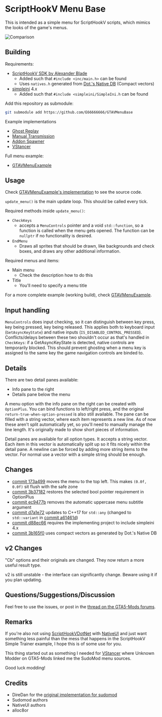 # ScriptHookV Menu Base

This is intended as a simple menu for ScriptHookV scripts,
which mimics the looks of the game's menus.

![Comparison](MenuCompare.png)

## Building

Requirements:

* [ScriptHookV SDK by Alexander Blade](http://www.dev-c.com/gtav/scripthookv/)
  * Added such that `#include <inc/main.h>` can be found
  * Uses `natives.h` generated from [Dot.'s Native DB](https://nativedb.dotindustries.dev/natives/) (Compact vectors)
* [simpleini](https://github.com/brofield/simpleini) 4.x
  * Added such that `#include <simpleini/SimpleIni.h` can be found

Add this repository as submodule:  

```sh
git submodule add https://github.com/E66666666/GTAVMenuBase
```

Example implementations

* [Ghost Replay](https://github.com/E66666666/GTAVGhostReplay)
* [Manual Transmission](https://github.com/E66666666/GTAVManualTransmission)
* [Addon Spawner](https://github.com/E66666666/GTAVAddonLoader)
* [VStancer](https://github.com/E66666666/GTAVStancer)

Full menu example:

* [GTAVMenuExample](https://github.com/E66666666/GTAVMenuExample)

## Usage

Check [GTAVMenuExample's implementation](https://github.com/E66666666/GTAVMenuExample/blob/master/GTAVMenuExample/script.cpp) to see the source code.

`update_menu()` is the main update loop. This should be called every tick.

Required methods inside `update_menu()`:

* `CheckKeys`
  * accepts a `MenuControls` pointer and a void `std::function`, so a function is called
  when the menu gets opened. The function can be `nullptr` if no functionality is desired.
* `EndMenu`
  * Draws all sprites that should be drawn, like backgrounds and check boxes, and draws any
  other additional information.

Required menus and items:

* Main menu
  * Check the description how to do this
* Title
  * You'll need to specify a menu title

For a more complete example (working build), check [GTAVMenuExample](https://github.com/E66666666/GTAVMenuExample).

## Input handling

`MenuControls` does input checking, so it can distinguish between key press, key being pressed, key being released. This applies both to keyboard input (`GetAsyncKeyState`) and native inputs (`IS_DISABLED_CONTROL_PRESSED`). Conflicts/delays between these two shouldn't occur as that's handled in `CheckKeys`: if a GetAsyncKeyState is detected, native controls are temporarily
blocked. This should prevent ghosting when a menu key is assigned to the same key the game
navigation controls are binded to.

## Details

There are two detail panes available:

* Info pane to the right
* Details pane below the menu

A menu option with the info pane on the right can be created with `OptionPlus`. You can bind
functions to left/right press, and the original `return-true-when-option-pressed` is also
still available. The pane can be filled with a string vector, where each item represents a new
line. As of now these aren't split automatically yet, so you'll need to manually manage the
line length. It's originally made to show short pieces of information.

Detail panes are available for all option types. It accepts a string vector. Each item in this
vector is automatically split up so it fits nicely within the detail pane. A newline can be
forced by adding more string items to the vector. For normal use a vector with a simple string
should be enough.

## Changes

* [commit 173a499](https://github.com/E66666666/GTAVMenuBase/commit/173a499c7b77242aeafd58d610a6bfa209571588) moves the menu to the top left. This makes `(0.0f, 0.0f)` sit flush with the safe zone
* [commit 3b37182](https://github.com/E66666666/GTAVMenuBase/commit/3b37182181e73c28439838b6107eae53a2844e03) restores the selected bool pointer requirement in OptionPlus
* [commit ec9477b](https://github.com/E66666666/GTAVMenuBase/commit/ec9477b0b203efc2fcc83e7dcce33045d2198917) removes the automatic uppercase menu subtitle argument
* [commit d7a1e72](https://github.com/E66666666/GTAVMenuBase/commit/d7a1e72756919c2499a7f7446e40bd6083c2e928) updates to C++17  for `std::any` (changed to `std::variant` in [commit a61461d](https://github.com/E66666666/GTAVMenuBase/commit/a61461d0e0506469507b6d09b7a0faff253b9d26))
* [commit d88ec66](https://github.com/E66666666/GTAVMenuBase/commit/d88ec66b30c12b07b00afaa193c3470c49c6512f) requires the implementing project to include simpleini 4.x
* [commit 3b165f0](https://github.com/E66666666/GTAVMenuBase/commit/3b165f004265b1ee79a06cb9fdacacb7806f14a4) uses compact vectors as generated by Dot.'s Native DB

## v2 Changes
"Cb" options and their originals are changed. They now return a more useful result type.

v2 is still unstable - the interface can significantly change. Beware using it if you plan updating.

## Questions/Suggestions/Discussion

Feel free to use the issues, or post in the [thread on the GTA5-Mods forums](https://forums.gta5-mods.com/topic/12090/tool-wip-c-shv-lightweight-menu-library).

## Remarks

If you're also not using [ScriptHookVDotNet](https://github.com/crosire/scripthookvdotnet) with [NativeUI](https://github.com/Guad/NativeUI) and just want something less painful than the mess that happens in the ScriptHookV Simple Trainer example, I hope this is of some use for you.

This thing started out as something I needed for [VStancer](https://github.com/E66666666/GTAVStancer)
where Unknown Modder on GTA5-Mods linked me the SudoMod menu sources.

Good luck modding!

## Credits

* DireDan for the [original implementation for sudomod](https://www.unknowncheats.me/forum/grand-theft-auto-v/200692-originbase-sudomod-1-37-a.html)
* Sudomod authors
* NativeUI authors
* alloc8or

